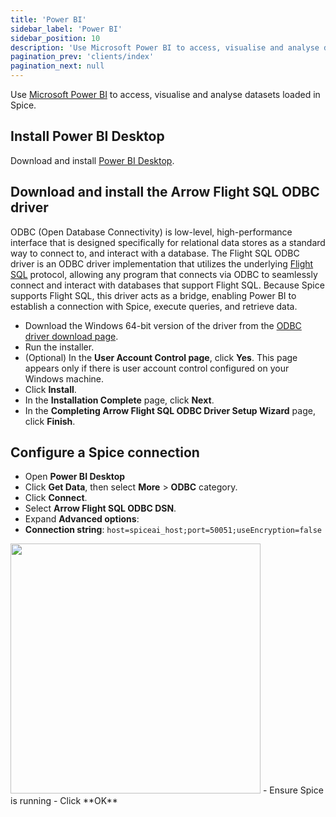 ```yaml
---
title: 'Power BI'
sidebar_label: 'Power BI'
sidebar_position: 10
description: 'Use Microsoft Power BI to access, visualise and analyse datasets loaded in Spice.'
pagination_prev: 'clients/index'
pagination_next: null
---
```


Use [Microsoft Power BI](https://www.microsoft.com/en-us/power-platform/products/power-bi) to access, visualise and analyse datasets loaded in Spice.

## Install Power BI Desktop

Download and install [Power BI Desktop](https://powerbi.microsoft.com/en-us/desktop/).

## Download and install the Arrow Flight SQL ODBC driver

ODBC (Open Database Connectivity) is low-level, high-performance interface that is designed specifically for relational data stores as a standard way to connect to, and interact with a database. The Flight SQL ODBC driver is an ODBC driver implementation that utilizes the underlying [Flight SQL](https://arrow.apache.org/docs/format/FlightSql.html) protocol, allowing any program that connects via ODBC to seamlessly connect and interact with databases that support Flight SQL. Because Spice supports Flight SQL, this driver acts as a bridge, enabling Power BI to establish a connection with Spice, execute queries, and retrieve data.

 - Download the Windows 64-bit version of the driver from the [ODBC driver download page](https://www.dremio.com/drivers/odbc/).
 - Run the installer.
 - (Optional) In the **User Account Control page**, click **Yes**. This page appears only if there is user account control configured on your Windows machine.
 - Click **Install**.
 - In the **Installation Complete** page, click **Next**.
 - In the **Completing Arrow Flight SQL ODBC Driver Setup Wizard** page, click **Finish**.

## Configure a Spice connection

 - Open **Power BI Desktop**
 - Click **Get Data**, then select **More** > **ODBC** category. 
 - Click **Connect**.
 - Select **Arrow Flight SQL ODBC DSN**.
 - Expand **Advanced options**:
 - **Connection string**: `host=spiceai_host;port=50051;useEncryption=false`
<img width="400" src="/img/powerbi/pbi-odbc-conn.png" />
 - Ensure Spice is running
 - Click **OK**
